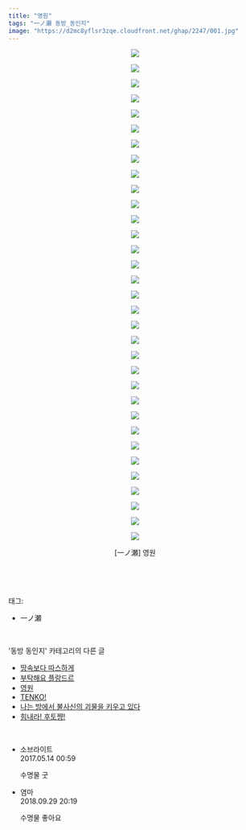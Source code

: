 ```yaml
---
title: "영원"
tags: "一ノ瀬 동방_동인지"
image: "https://d2mc8yflsr3zqe.cloudfront.net/ghap/2247/001.jpg"
---
```

<div class="article">
<p style="text-align: center; clear: none; float: none;"><img src="{{ site.imgserver2 }}/ghap/2247/001.jpg"/></p>
<p style="text-align: center; clear: none; float: none;"><img src="{{ site.imgserver2 }}/ghap/2247/002.jpg"/></p>
<p style="text-align: center; clear: none; float: none;"><img src="{{ site.imgserver2 }}/ghap/2247/003.jpg"/></p>
<p style="text-align: center; clear: none; float: none;"><img src="{{ site.imgserver2 }}/ghap/2247/004.jpg"/></p>
<p style="text-align: center; clear: none; float: none;"><img src="{{ site.imgserver2 }}/ghap/2247/005.jpg"/></p>
<p style="text-align: center; clear: none; float: none;"><img src="{{ site.imgserver2 }}/ghap/2247/006.jpg"/></p>
<p style="text-align: center; clear: none; float: none;"><img src="{{ site.imgserver2 }}/ghap/2247/007.jpg"/></p>
<p style="text-align: center; clear: none; float: none;"><img src="{{ site.imgserver2 }}/ghap/2247/008.jpg"/></p>
<p style="text-align: center; clear: none; float: none;"><img src="{{ site.imgserver2 }}/ghap/2247/009.jpg"/></p>
<p style="text-align: center; clear: none; float: none;"><img src="{{ site.imgserver2 }}/ghap/2247/010.jpg"/></p>
<p style="text-align: center; clear: none; float: none;"><img src="{{ site.imgserver2 }}/ghap/2247/011.jpg"/></p>
<p style="text-align: center; clear: none; float: none;"><img src="{{ site.imgserver2 }}/ghap/2247/012.jpg"/></p>
<p style="text-align: center; clear: none; float: none;"><img src="{{ site.imgserver2 }}/ghap/2247/013.jpg"/></p>
<p style="text-align: center; clear: none; float: none;"><img src="{{ site.imgserver2 }}/ghap/2247/014.jpg"/></p>
<p style="text-align: center; clear: none; float: none;"><img src="{{ site.imgserver2 }}/ghap/2247/015.jpg"/></p>
<p style="text-align: center; clear: none; float: none;"><img src="{{ site.imgserver2 }}/ghap/2247/016.jpg"/></p>
<p style="text-align: center; clear: none; float: none;"><img src="{{ site.imgserver2 }}/ghap/2247/017.jpg"/></p>
<p style="text-align: center; clear: none; float: none;"><img src="{{ site.imgserver2 }}/ghap/2247/018.jpg"/></p>
<p style="text-align: center; clear: none; float: none;"><img src="{{ site.imgserver2 }}/ghap/2247/019.jpg"/></p>
<p style="text-align: center; clear: none; float: none;"><img src="{{ site.imgserver2 }}/ghap/2247/020.jpg"/></p>
<p style="text-align: center; clear: none; float: none;"><img src="{{ site.imgserver2 }}/ghap/2247/021.jpg"/></p>
<p style="text-align: center; clear: none; float: none;"><img src="{{ site.imgserver2 }}/ghap/2247/022.jpg"/></p>
<p style="text-align: center; clear: none; float: none;"><img src="{{ site.imgserver2 }}/ghap/2247/023.jpg"/></p>
<p style="text-align: center; clear: none; float: none;"><img src="{{ site.imgserver2 }}/ghap/2247/024.jpg"/></p>
<p style="text-align: center; clear: none; float: none;"><img src="{{ site.imgserver2 }}/ghap/2247/025.jpg"/></p>
<p style="text-align: center; clear: none; float: none;"><img src="{{ site.imgserver2 }}/ghap/2247/026.jpg"/></p>
<p style="text-align: center; clear: none; float: none;"><img src="{{ site.imgserver2 }}/ghap/2247/027.jpg"/></p>
<p style="text-align: center; clear: none; float: none;"><img src="{{ site.imgserver2 }}/ghap/2247/028.jpg"/></p>
<p style="text-align: center; clear: none; float: none;"><img src="{{ site.imgserver2 }}/ghap/2247/029.jpg"/></p>
<p style="text-align: center; clear: none; float: none;"><img src="{{ site.imgserver2 }}/ghap/2247/030.jpg"/></p>
<p style="text-align: center; clear: none; float: none;"><img src="{{ site.imgserver2 }}/ghap/2247/031.jpg"/></p>
<p style="text-align: center; clear: none; float: none;"><img src="{{ site.imgserver2 }}/ghap/2247/032.jpg"/></p>
<p style="text-align: center; clear: none; float: none;"><img src="{{ site.imgserver2 }}/ghap/2247/033.jpg"/></p>
<p style="text-align: center; clear: none; float: none;">[一ノ瀬] 영원</p>
<p><br/></p>
</div><br/>
<div class="tagTrail">
<p>태그: </p>
<ul>
<li>一ノ瀬</li>
</ul>
</div><br/>
<div class="another">
<p>'동방 동인지' 카테고리의 다른 글</p>
<ul>
<li><a href="/ghap_2249">땅속보다 따스하게</a></li>
<li><a href="/ghap_2248">부탁해요 플랑드르</a></li>
<li><a href="/ghap_2247">영원</a></li>
<li><a href="/ghap_2246">TENKO!</a></li>
<li><a href="/ghap_2244">나는 방에서 불사신의 괴물을 키우고 있다</a></li>
<li><a href="/ghap_2243">힘내라! 후토쨩!</a></li>
</ul>
</div><br/>
<div class="cb_module cb_fluid">
<div class="cb_wrt cb_profile">
<div class="comment">
<ul>
<li class="cb_thumb_off" id="comment14988323">
<div class="cb_comment_area">
<div class="cb_info_area">
<div class="cb_section">
<span class="cb_nick_name">소브라이트</span>
</div>
<div class="cb_section">
<span class="cb_date">2017.05.14 00:59 </span>
</div>
</div>
<div class="cb_dsc_comment">
<p class="cb_dsc">
											수명물 굿
										</p>
</div>
</div></li>
<li class="cb_thumb_off" id="comment15341957">
<div class="cb_comment_area">
<div class="cb_info_area">
<div class="cb_section">
<span class="cb_nick_name">염마</span>
</div>
<div class="cb_section">
<span class="cb_date">2018.09.29 20:19 </span>
</div>
</div>
<div class="cb_dsc_comment">
<p class="cb_dsc">
											수명물 좋아요
										</p>
</div>
</div></li>
</ul>
</div>
</div><!-- commentList close -->
</div><br/>
